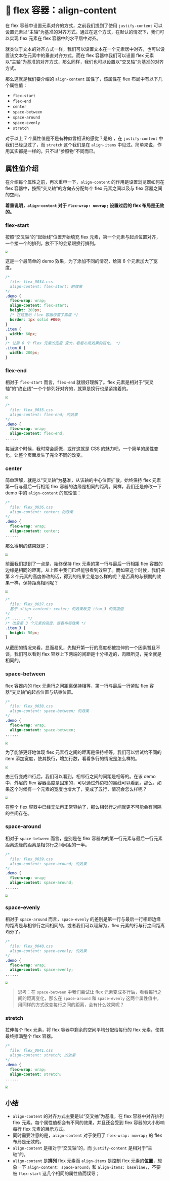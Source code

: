 # 📕 flex 容器：align-content

在 flex 容器中设置元素对齐的方式，之前我们提到了使用 `justify-content` 可以设置元素以“主轴”为基准的对齐方式。通过在这个方式，在默认的情况下，我们可以实现 flex 元素在 flex 容器中的水平居中对齐。

就类似于文本的对齐方式一样，我们可以设置文本在一个元素居中对齐，也可以设置该文本在元素中的垂直对齐方式。而在 flex 容器中我们可以设置 flex 元素以“主轴”为基准的对齐方式，那么同样，我们也可以设置以“交叉轴”为基准的对齐方式。

那么这就是我们要介绍的 `align-content` 属性了，该属性在 flex 布局中有以下几个属性值：

* `flex-start`
* `flex-end`
* `center`
* `space-between`
* `space-around`
* `space-evenly`
* `stretch`

对于以上 7 个属性值是不是有种似曾相识的感觉？是的 ，在 `justify-content` 中我们已经见过了，而 `stretch` 这个我们是在 `align-items` 中见过。简单来说，作用其实都是一样的，只不过“参照物”不同而已。

## 属性值介绍

在介绍每个属性之前，再次重申一下，`align-content` 的作用是设置浏览器如何在 flex 容器中，按照“交叉轴”的方向去分配每个 flex 元素之间以及与 flex 容器之间的空间。

**着重说明，`align-content` 对于 `flex-wrap: nowrap;` 设置过后的 flex 布局是无效的。**

### flex-start

按照“交叉轴”的“起始线”位置开始填充 flex 元素，第一个元素与起点位置对齐，一个接一个的排列，放不下的会紧跟换行排列。

<img src="image/02-07-01.png" style="zoom:50%;" />

这是一个最简单的 demo 效果，为了添加不同的情况，给第 6 个元素加大了宽度。

```css
/* 
  file: flex_0034.css
  align-content: flex-start; 的效果
*/
.demo {
  flex-wrap: wrap;
  align-content: flex-start;
  height: 200px;
  /* 在这里给 flex 容器设置了高度 */
  border: 1px solid #000;
}
.item {
  width: 60px;
}
/* 让第 6 个 flex 元素的宽度 变大，看看布局效果的变化。 */
.item_6 {
  width: 200px;
}
```

### flex-end

相对于 `flex-start` 而言，`flex-end` 就很好理解了。flex 元素是相对于“交叉轴”的“终止线”一个个排列好对齐的，就算是换行也是紧挨着的。

<img src="image/02-07-02.png" style="zoom:50%;" />

```css
/* 
  file: flex_0035.css
  align-content: flex-end; 的效果
*/
.demo {
  flex-wrap: wrap;
  align-content: flex-end;
......
```

每当这个时候，我时常会感慨，或许这就是 CSS 的魅力吧，一个简单的属性变化，让整个页面发生了完全不同的改变。

### center

简单理解，就是以“交叉轴”为基准，从该轴的中心位置扩散，始终保持 flex 元素第一行与最后一行相距 flex 容器的边缘是相同的距离。同样，我们还是修改一下 demo 中的 `align-content` 的属性值：

```css
/* 
  file: flex_0036.css
  align-content: center; 的效果
*/
.demo {
  flex-wrap: wrap;
  align-content: center;
......
```

那么得到的结果就是：

<img src="image/02-07-03.png" style="zoom:50%;" />

前面我们提到了一点是，始终保持 flex 元素的第一行与最后一行相距 flex 容器的边缘是相同的距离，从上图中我们已经能够看到效果了。而如果这个时候，我们把第 3 个元素的高度修改的话，得到的结果会是怎么样的呢？是否真的与预期的效果一样，保持距离相同呢？

<img src="image/02-07-04.png" style="zoom:50%;" />

```css
/* 
  file: flex_0037.css
  基于 align-content: center; 的效果改变 item_3 的高度值
*/
/* ...... */
/* 改变第 3 个元素的高度，查看布局效果 */
.item_3 {
  height: 50px;
}
```

从截图的情况来看，显而易见，先抛开第一行的高度都被拉伸的一个因素暂且不谈，我们可以看到 flex 容器上下两端的间距是十分相近的，肉眼所见，完全就是相同的。

### space-between

flex 容器内的 flex 元素行之间距离保持相等，第一行与最后一行紧贴 flex 容器“交叉轴”的起点位置与结束位置。

```css
/* 
  file: flex_0038.css
  align-content: space-between; 的效果
*/
.demo {
  flex-wrap: wrap;
  align-content: space-between;
......
```

<img src="image/02-07-05.png" style="zoom:50%;" />

为了能够更好地体现 flex 元素行之间的距离是保持相等，我们可以尝试给不同的 item 添加宽度，使其换行，增加行数，看看多行的情况是怎么样的。

<img src="image/02-07-06.png" style="zoom:50%;" />

由三行变成四行后，我们可以看到，相邻行之间的间距是相等的。在该 demo 中，外层的 flex 容器高度是固定的，可以通过外边框的黑线可以看到。那么，如果这个时候有一个元素的宽度也增大了，变成了五行，情况会怎么样呢？

<img src="image/02-07-07.png" style="zoom:50%;" />

在整个 flex 容器中已经无法再正常容纳了，那么相邻行之间就更不可能会有间隔的空间存在。

### space-around

相对于 `space-between` 而言，差别是在 flex 容器内的第一行元素与最后一行元素距离边缘的距离是相邻行之间间距的一半。

```css
/* 
  file: flex_0039.css
  align-content: space-around; 的效果
*/
.demo {
  flex-wrap: wrap;
  align-content: space-around;
......
```

<img src="image/02-07-08.png" style="zoom:50%;" />

### space-evenly

相对于  `space-around` 而言，`space-evenly` 的差别是第一行与最后一行相距边缘的距离是与相邻行之间相同的。或者我们可以理解为，flex 元素的行与行之间距离均分了。

```css
/* 
  file: flex_0040.css
  align-content: space-evenly; 的效果
*/
.demo {
  flex-wrap: wrap;
  align-content: space-evenly;
......
```

<img src="image/02-07-09.png" style="zoom:50%;" />

> 思考：在 `space-between` 中我们尝试让 flex 元素变成多行后，看看每行之间的距离变化，那么在 `space-around` 和 `space-evenly` 这两个属性值中，用同样的方式改变每行之间的距离，会有什么效果呢？

### stretch

拉伸每个 flex 元素，将 flex 容器中剩余的空间平均分配给每行的 flex 元素，使其最终撑满整个 flex 容器。

```css
/* 
  file: flex_0041.css
  align-content: stretch; 的效果
*/
.demo {
  flex-wrap: wrap;
  align-content: stretch;
......
```

<img src="image/02-07-10.png" style="zoom:50%;" />

## 小结

* `align-content` 的对齐方式主要是以“交叉抽”为基准，在 flex 容器中对齐排列 flex 元素。每个属性值都会有不同的效果，并且还会受到 flex 容器的大小影响每行 flex 元素的展示方式。
* 同时需要注意的是，`align-content` 对于使用了 `flex-wrap: nowrap;` 的 flex 布局是无效的。
* `align-content` 是相对于“交叉轴”的，而 `justify-content` 是相对于“主轴”的。
* `align-content` 是**排列** flex 元素而 `align-items` 是控制 flex 元素的**位置**，想象一下 `align-content: space-around;` 和 `align-items: baseline;`，不要被 `flex-start` 这几个相同的属性值而误导；

